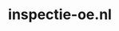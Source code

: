 ---
layout: post
title: "inspectie-oe.nl"
internal_url: "/dutchgov/inspectie-oe.nl.html"
subdomains_count: 11
all_subdomains_count: 18
urls_count: 7
ssl_rank: 0
http_rank: 69.285714285714
url_link: /data/inspectie-oe.nl/urls.txt
all_subdomains_link: /data/inspectie-oe.nl/all_subdomains.txt
subdomains_link: /data/inspectie-oe.nl/subdomains.txt
categories: dutchgov
---